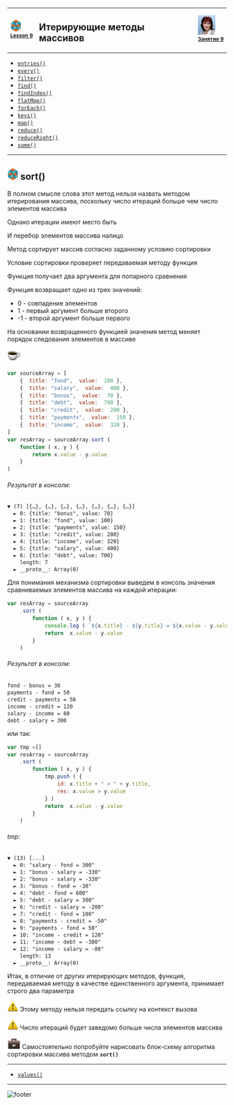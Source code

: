 [footer]: https://github.com/garevna/js-course/raw/master/images/a-level-ico.png?raw=true
[me]: https://raw.githubusercontent.com/garevna/a-level-js-lessons/master/ico/myPhoto-40.png "Ⓒ Irina Fylyppova ( garevna ) 2019"
[ico20]: https://raw.githubusercontent.com/garevna/a-level-js-lessons/master/ico/a-level-20.png
[ico25]: https://raw.githubusercontent.com/garevna/a-level-js-lessons/master/ico/a-level-25.png
[hw-30]: https://raw.githubusercontent.com/garevna/a-level-js-lessons/master/ico/briefcase-30.png
[cap-30]: https://raw.githubusercontent.com/garevna/a-level-js-lessons/master/ico/coffee-30.png
[warn-25]: https://raw.githubusercontent.com/garevna/a-level-js-lessons/master/ico/warning-25.png
[link-25]: https://raw.githubusercontent.com/garevna/a-level-js-lessons/master/ico/link-25.png
[err-20]: https://raw.githubusercontent.com/garevna/a-level-js-lessons/master/ico/no_entry-20.png
[err-25]: https://raw.githubusercontent.com/garevna/a-level-js-lessons/master/ico/no_entry-25.png
[err-30]: https://raw.githubusercontent.com/garevna/a-level-js-lessons/master/ico/no_entry-30.png

<table><tr><td width="50">

![ico25] <br/><sup>[**Lesson&nbsp;9**](../lessons/lesson-09.md)</sup>
  </td>
  <td width="800"><h2>Итерирующие методы массивов</h2></td>
  <td>

  ![me] <br/><sup>[**Занятие&nbsp;9**](../lessons/lesson-09.md)</sup></td>
</tr></table>

* [`entries()`](Array.prototype.entries.md)
* [`every()`](Array.prototype.every.md)
* [`filter()`](Array.prototype.filter.md)
* [`find()`](Array.prototype.find.md)
* [`findIndex()`](Array.prototype.findIndex.md)
* [`flatMap()`](Array.prototype.flatMap.md)
* [`forEach()`](Array.prototype.forEach.md)
* [`keys()`](Array.prototype.keys.md)
* [`map()`](Array.prototype.map.md)
* [`reduce()`](Array.prototype.reduce.md)
* [`reduceRight()`](Array.prototype.reduceRight.md)
* [`some()`](Array.prototype.some.md)

_______________________________________________________________________

## ![ico25] sort()

В полном смысле слова этот метод нельзя назвать методом итерирования массива, поскольку число итераций больше чем число элементов массива

Однако итерации имеют место быть

И перебор элементов массива налицо

Метод сортирует массив согласно заданному условию сортировки

Условие сортировки проверяет передаваемая методу функция

Функция получает два аргумента для попарного сравнения

Функция возвращает одно из трех значений:

* 0 - совпадение элементов
* 1 - первый аргумент больше второго
* -1 - второй аргумент больше первого

На основании возвращенного функцией значения метод меняет порядок следования элементов в массиве

![cap-30]

```javascript
var sourceArray = [
    {  title: "fond",  value:  100 },
    {  title: "salary",  value:  400 },
    {  title: "bonus",  value:  70 },
    {  title: "debt",  value:  700 },
    {  title: "credit",  value:  200 },
    {  title: "payments",  value:  150 },
    {  title: "income",  value:  320 },
]
var resArray = sourceArray.sort (
    function ( x, y ) {
        return x.value - y.value
    }
)
```

###### Результат в консоли:

```console
▼ (7) [{…}, {…}, {…}, {…}, {…}, {…}, {…}]
  ► 0: {title: "bonus", value: 70}
  ► 1: {title: "fond", value: 100}
  ► 2: {title: "payments", value: 150}
  ► 3: {title: "credit", value: 200}
  ► 4: {title: "income", value: 320}
  ► 5: {title: "salary", value: 400}
  ► 6: {title: "debt", value: 700}
    length: 7
  ► __proto__: Array(0)
```

Для понимания механизма сортировки выведем в консоль значения сравниваемых элементов массива на каждой итерации:

```javascript
var resArray = sourceArray
    .sort (
        function ( x, y ) {
            console.log ( `${x.title} - ${y.title} = ${x.value - y.value}` )
            return  x.value - y.value
        }
    )
```

###### Результат в консоли:

```console
fond - bonus = 30
payments - fond = 50
credit - payments = 50
income - credit = 120
salary - income = 80
debt - salary = 300
```

или так:

```javascript
var tmp =[]
var resArray = sourceArray
    .sort (
        function ( x, y ) {
            tmp.push ( {
                id: x.title + " > " + y.title,
                res: x.value > y.value
            } )
            return  x.value - y.value
        }
    )
```

###### tmp:

```console
▼ (13) [...]
  ► 0: "salary - fond = 300"
  ► 1: "bonus - salary = -330"
  ► 2: "bonus - salary = -330"
  ► 3: "bonus - fond = -30"
  ► 4: "debt - fond = 600"
  ► 5: "debt - salary = 300"
  ► 6: "credit - salary = -200"
  ► 7: "credit - fond = 100"
  ► 8: "payments - credit = -50"
  ► 9: "payments - fond = 50"
  ► 10: "income - credit = 120"
  ► 11: "income - debt = -380"
  ► 12: "income - salary = -80"
    length: 13
  ► __proto__: Array(0)
```

Итак, в отличие от других итерирующих методов, функция, передаваемая методу в качестве единственного аргумента, принимает строго два параметра

![warn-25] Этому методу нельзя передать ссылку на контекст вызова

![warn-25] Число итераций будет заведомо больше числа элементов массива

![hw-30] Самостоятельно попробуйте нарисовать блок-схему алгоритма сортировки массива методом  **`sort()`**

_______________________________________________________________________

* [`values()`](Array.prototype.values.md)

_________________________________________________________________________

![footer]
